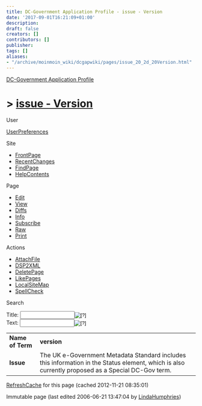 ```yaml
---
title: DC-Government Application Profile - issue - Version
date: '2017-09-01T16:21:09+01:00'
description: 
draft: false
creators: []
contributors: []
publisher: 
tags: []
aliases:
- "/archive/moinmoin_wiki/dcgapwiki/pages/issue_20_2d_20Version.html"
---
```


 [DC-Government Application Profile](http://dublincore.org/dcgapwiki/FrontPage)

# > [issue - Version](http://dublincore.org/dcgapwiki/issue_20_2d_20Version?action=fullsearch&value=issue+-+Version&literal=1&case=1&context=40 "Click here to do a full-text search for this title")

User

 [UserPreferences](http://dublincore.org/dcgapwiki/UserPreferences)

Site

- [FrontPage](http://dublincore.org/dcgapwiki/FrontPage)
- [RecentChanges](http://dublincore.org/dcgapwiki/RecentChanges)
- [FindPage](http://dublincore.org/dcgapwiki/FindPage)
- [HelpContents](http://dublincore.org/dcgapwiki/HelpContents)

Page

- [Edit](http://dublincore.org/dcgapwiki/issue_20_2d_20Version?action=edit "Edit")
- [View](http://dublincore.org/dcgapwiki/issue_20_2d_20Version "View")
- [Diffs](http://dublincore.org/dcgapwiki/issue_20_2d_20Version?action=diff "Diffs")
- [Info](http://dublincore.org/dcgapwiki/issue_20_2d_20Version?action=info "Info")
- [Subscribe](http://dublincore.org/dcgapwiki/issue_20_2d_20Version?action=subscribe "Subscribe")
- [Raw](http://dublincore.org/dcgapwiki/issue_20_2d_20Version?action=raw "Raw")
- [Print](http://dublincore.org/dcgapwiki/issue_20_2d_20Version?action=print "Print")

Actions

- [AttachFile](http://dublincore.org/dcgapwiki/issue_20_2d_20Version?action=AttachFile)
- [DSP2XML](http://dublincore.org/dcgapwiki/issue_20_2d_20Version?action=DSP2XML)
- [DeletePage](http://dublincore.org/dcgapwiki/issue_20_2d_20Version?action=DeletePage)
- [LikePages](http://dublincore.org/dcgapwiki/issue_20_2d_20Version?action=LikePages)
- [LocalSiteMap](http://dublincore.org/dcgapwiki/issue_20_2d_20Version?action=LocalSiteMap)
- [SpellCheck](http://dublincore.org/dcgapwiki/issue_20_2d_20Version?action=SpellCheck)

Search

<form method="POST" action="/dcgapwiki/issue_20_2d_20Version">
<p>
<input name="action" value="inlinesearch" type="hidden">
<input name="context" value="40" type="hidden">
Title: <input name="text_title" size="15" maxlength="50" type="text"><input src="issue_20_2d_20Version_files/moin-search.png" name="button_title" alt="[?]" type="image"><br>Text: <input name="text_full" size="15" maxlength="50" type="text"><input src="issue_20_2d_20Version_files/moin-search.png" name="button_full" alt="[?]" type="image">
</p>
</form>

<table>
  <tbody>
    <tr>
      <td>
        <strong>Name of Term</strong>
      </td>
      <td>
        <strong>version</strong>
      </td>
    </tr>
    <tr>
      <td>
        <strong>Issue</strong>
      </td>
      <td>
        The UK e-Government Metadata Standard includes this information in the 
        Status element, which is also currently proposed as a Special DC-Gov 
        term.</td>
    </tr>
  </tbody>
</table>


 [RefreshCache](http://dublincore.org/dcgapwiki/issue_20_2d_20Version?action=refresh&arena=Page.py&key=issue_20_2d_20Version.text_html) for this page (cached 2012-11-21 08:35:01)  

Immutable page (last edited 2006-06-21 13:47:04 by [LindaHumphries](http://dublincore.org/dcgapwiki/LindaHumphries))

